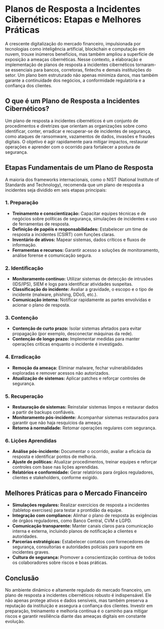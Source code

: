 # Planos de Resposta a Incidentes Cibernéticos: Etapas e Melhores Práticas

A crescente digitalização do mercado financeiro, impulsionada por tecnologias como inteligência artificial, blockchain e computação em nuvem, trouxe inúmeros benefícios, mas também ampliou a superfície de exposição a ameaças cibernéticas. Nesse contexto, a elaboração e implementação de planos de resposta a incidentes cibernéticos tornaram-se essenciais para bancos, corretoras, fintechs e demais instituições do setor. Um plano bem estruturado não apenas minimiza danos, mas também garante a continuidade dos negócios, a conformidade regulatória e a confiança dos clientes.

## O que é um Plano de Resposta a Incidentes Cibernéticos?

Um plano de resposta a incidentes cibernéticos é um conjunto de procedimentos e diretrizes que orientam as organizações sobre como identificar, conter, erradicar e recuperar-se de incidentes de segurança, como ataques de ransomware, vazamentos de dados, invasões e fraudes digitais. O objetivo é agir rapidamente para mitigar impactos, restaurar operações e aprender com o ocorrido para fortalecer a postura de segurança.

## Etapas Fundamentais de um Plano de Resposta

A maioria dos frameworks internacionais, como o NIST (National Institute of Standards and Technology), recomenda que um plano de resposta a incidentes seja dividido em seis etapas principais:

### 1. Preparação

- **Treinamento e conscientização:** Capacitar equipes técnicas e de negócios sobre políticas de segurança, simulações de incidentes e uso de ferramentas de resposta.
- **Definição de papéis e responsabilidades:** Estabelecer um time de resposta a incidentes (CSIRT) com funções claras.
- **Inventário de ativos:** Mapear sistemas, dados críticos e fluxos de informação.
- **Ferramentas e recursos:** Garantir acesso a soluções de monitoramento, análise forense e comunicação segura.

### 2. Identificação

- **Monitoramento contínuo:** Utilizar sistemas de detecção de intrusões (IDS/IPS), SIEM e logs para identificar atividades suspeitas.
- **Classificação do incidente:** Avaliar a gravidade, o escopo e o tipo de incidente (malware, phishing, DDoS, etc.).
- **Comunicação interna:** Notificar rapidamente as partes envolvidas e acionar o plano de resposta.

### 3. Contenção

- **Contenção de curto prazo:** Isolar sistemas afetados para evitar propagação (por exemplo, desconectar máquinas da rede).
- **Contenção de longo prazo:** Implementar medidas para manter operações críticas enquanto o incidente é investigado.

### 4. Erradicação

- **Remoção da ameaça:** Eliminar malware, fechar vulnerabilidades exploradas e remover acessos não autorizados.
- **Atualização de sistemas:** Aplicar patches e reforçar controles de segurança.

### 5. Recuperação

- **Restauração de sistemas:** Reinstalar sistemas limpos e restaurar dados a partir de backups confiáveis.
- **Monitoramento pós-incidente:** Acompanhar sistemas restaurados para garantir que não haja resquícios da ameaça.
- **Retorno à normalidade:** Retomar operações regulares com segurança.

### 6. Lições Aprendidas

- **Análise pós-incidente:** Documentar o ocorrido, avaliar a eficácia da resposta e identificar pontos de melhoria.
- **Ajuste de políticas:** Atualizar procedimentos, treinar equipes e reforçar controles com base nas lições aprendidas.
- **Relatórios e conformidade:** Gerar relatórios para órgãos reguladores, clientes e stakeholders, conforme exigido.

## Melhores Práticas para o Mercado Financeiro

- **Simulações regulares:** Realizar exercícios de resposta a incidentes (tabletop exercises) para testar a prontidão da equipe.
- **Integração com compliance:** Alinhar o plano de resposta às exigências de órgãos reguladores, como Banco Central, CVM e LGPD.
- **Comunicação transparente:** Manter canais claros para comunicação interna e externa, incluindo planos de notificação a clientes e autoridades.
- **Parcerias estratégicas:** Estabelecer contatos com fornecedores de segurança, consultorias e autoridades policiais para suporte em incidentes graves.
- **Cultura de segurança:** Promover a conscientização contínua de todos os colaboradores sobre riscos e boas práticas.

## Conclusão

No ambiente dinâmico e altamente regulado do mercado financeiro, um plano de resposta a incidentes cibernéticos robusto é indispensável. Ele não apenas protege ativos e dados sensíveis, mas também preserva a reputação da instituição e assegura a confiança dos clientes. Investir em preparação, treinamento e melhoria contínua é o caminho para mitigar riscos e garantir resiliência diante das ameaças digitais em constante evolução.